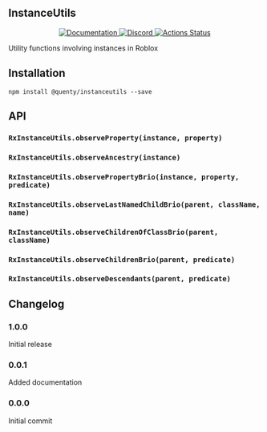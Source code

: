 ## InstanceUtils
<div align="center">
  <a href="http://quenty.github.io/api/">
    <img src="https://img.shields.io/badge/docs-website-green.svg" alt="Documentation" />
  </a>
  <a href="https://discord.gg/mhtGUS8">
    <img src="https://img.shields.io/badge/discord-nevermore-blue.svg" alt="Discord" />
  </a>
  <a href="https://github.com/Quenty/NevermoreEngine/actions">
    <img src="https://github.com/Quenty/NevermoreEngine/workflows/lint/badge.svg" alt="Actions Status" />
  </a>
</div>

Utility functions involving instances in Roblox

## Installation
```
npm install @quenty/instanceutils --save
```

## API

### `RxInstanceUtils.observeProperty(instance, property)`

### `RxInstanceUtils.observeAncestry(instance)`

### `RxInstanceUtils.observePropertyBrio(instance, property, predicate)`

### `RxInstanceUtils.observeLastNamedChildBrio(parent, className, name)`

### `RxInstanceUtils.observeChildrenOfClassBrio(parent, className)`

### `RxInstanceUtils.observeChildrenBrio(parent, predicate)`

### `RxInstanceUtils.observeDescendants(parent, predicate)`


## Changelog

### 1.0.0
Initial release

### 0.0.1
Added documentation

### 0.0.0
Initial commit